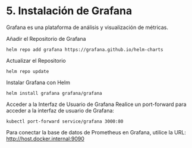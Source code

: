 # 5. Instalación de Grafana
Grafana es una plataforma de análisis y visualización de métricas.

Añadir el Repositorio de Grafana
    
    helm repo add grafana https://grafana.github.io/helm-charts

Actualizar el Repositorio

    helm repo update

Instalar Grafana con Helm  

    helm install grafana grafana/grafana

Acceder a la Interfaz de Usuario de Grafana
Realice un port-forward para acceder a la interfaz de usuario de Grafana:

    kubectl port-forward service/grafana 3000:80

Para conectar la base de datos de Prometheus en Grafana, utilice la URL: http://host.docker.internal:9090

